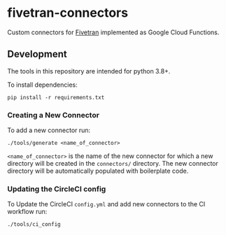 # fivetran-connectors

Custom connectors for [Fivetran](https://fivetran.com/) implemented as Google Cloud Functions.

## Development

The tools in this repository are intended for python 3.8+.

To install dependencies:

```
pip install -r requirements.txt
```

### Creating a New Connector

To add a new connector run:

```
./tools/generate <name_of_connector>
```

`<name_of_connector>` is the name of the new connector for which a new directory will be created
in the `connectors/` directory. The new connector directory will be automatically populated with
boilerplate code.

### Updating the CircleCI config

To Update the CircleCI `config.yml` and add new connectors to the CI workflow run:

```
./tools/ci_config
```

